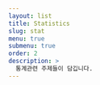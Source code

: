 ```yaml
---
layout: list
title: Statistics
slug: stat
menu: true
submenu: true
order: 2
description: >
  통계관련 주제들이 담깁니다.
---
```

